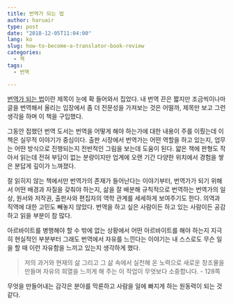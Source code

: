 ```yaml
---
title: 번역가 되는 법
author: haruair
type: post
date: "2018-12-05T11:04:00"
lang: ko
slug: how-to-become-a-translator-book-review
categories:
  - 책
tags:
  - 번역

---
```


[번역가 되는 법](https://book.naver.com/bookdb/book_detail.nhn?bid=13377765)이란 제목이 눈에 확 들어와서 집었다. 내 번역 끈은 짧지만 조금씩이나마 글을 번역해서 올리는 입장에서 좀 더 전문성을 가져보는 것은 어떨까, 제목만 보고 그런 생각을 하며 이 책을 구입했다.

그동안 접했던 번역 도서는 번역을 어떻게 해야 하는가에 대한 내용이 주를 이뤘는데 이 책은 실무적 이야기가 중심이다. 출판 시장에서 번역가는 어떤 역할을 하고 있는지, 업무는 어떤 방식으로 진행되는지 전반적인 그림을 보는데 도움이 된다. 얇은 책에 판형도 작아서 읽는데 전혀 부담이 없는 분량이지만 업계에 오랜 기간 다양한 위치에서 경험을 쌓은 분답게 깊이가 느껴졌다.

잘 읽히지 않는 책에서만 번역가의 존재가 들어난다는 이야기부터, 번역가가 되기 위해서 어떤 배경과 자질을 갖춰야 하는지, 삶을 잘 배분해 규칙적으로 번역하는 번역가의 일상, 원서와 저작권, 출판사와 편집자의 역학 관계를 세세하게 보여주기도 한다. 의역과 직역에 대한 고민도 빼놓지 않았다. 번역을 하고 싶은 사람이든 하고 있는 사람이든 공감하고 읽을 부분이 참 많다.

아르바이트를 병행해야 할 수 밖에 없는 상황에서 어떤 아르바이트를 해야 하는지 지극히 현실적인 부분부터 그래도 번역에서 자유를 느낀다는 이야기는 내 스스로도 무슨 일을 할 때 이런 자유함을 느끼고 있는지 생각하게 했다.

> 저의 과거와 현재의 삶 그리고 그 삶 속에서 실천해 온 노력으로 새로운 창조물을 만들며 자유의 희열을 느끼게 해 주는 이 작업이 무엇보다 소중합니다. - 128쪽

무엇을 만들어내는 감각은 분야를 막론하고 사람을 일에 빠지게 하는 원동력이 되는 것 같다.

